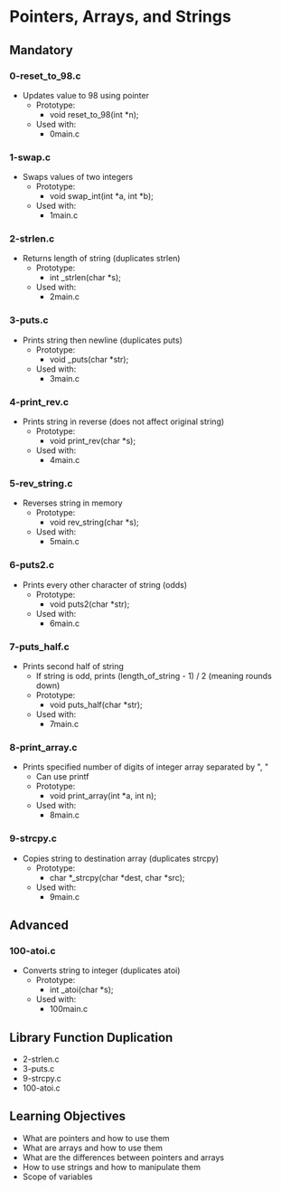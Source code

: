 # Pointers, Arrays, and Strings

## Mandatory

### 0-reset_to_98.c
- Updates value to 98 using pointer
    - Prototype:
        - void reset_to_98(int *n);
    - Used with:
        - 0main.c

### 1-swap.c
- Swaps values of two integers
    - Prototype:
        - void swap_int(int *a, int *b);
    - Used with:
        - 1main.c

### 2-strlen.c
- Returns length of string (duplicates strlen)
    - Prototype:
        - int _strlen(char *s);
    - Used with:
        - 2main.c

### 3-puts.c
- Prints string then newline (duplicates puts)
    - Prototype:
        - void _puts(char *str);
    - Used with:
        - 3main.c

### 4-print_rev.c
- Prints string in reverse (does not affect original string)
    - Prototype:
        - void print_rev(char *s);
    - Used with:
        - 4main.c

### 5-rev_string.c
- Reverses string in memory
    - Prototype:
        - void rev_string(char *s);
    - Used with:
        - 5main.c

### 6-puts2.c
- Prints every other character of string (odds)
    - Prototype:
        - void puts2(char *str);
    - Used with:
        - 6main.c

### 7-puts_half.c
- Prints second half of string
    - If string is odd, prints (length_of_string - 1) / 2 (meaning rounds down)
    - Prototype:
        - void puts_half(char *str);
    - Used with:
        - 7main.c

### 8-print_array.c
- Prints specified number of digits of integer array separated by ", "
    - Can use printf
    - Prototype:
        - void print_array(int *a, int n);
    - Used with:
        - 8main.c

### 9-strcpy.c
- Copies string to destination array (duplicates strcpy)
    - Prototype:
        - char *_strcpy(char *dest, char *src);
    - Used with:
        - 9main.c

## Advanced

### 100-atoi.c
- Converts string to integer (duplicates atoi)
    - Prototype:
        - int _atoi(char *s);
    - Used with:
        - 100main.c

## Library Function Duplication

- 2-strlen.c
- 3-puts.c
- 9-strcpy.c
- 100-atoi.c

## Learning Objectives

- What are pointers and how to use them
- What are arrays and how to use them
- What are the differences between pointers and arrays
- How to use strings and how to manipulate them
- Scope of variables
